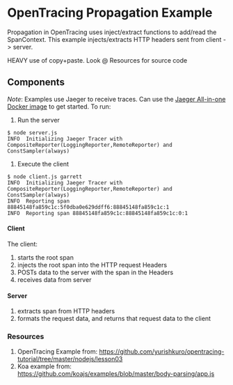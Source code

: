 # OpenTracing Propagation Example
Propagation in OpenTracing uses inject/extract functions to add/read the SpanContext. This example injects/extracts HTTP headers sent from client -> server.

HEAVY use of copy+paste. Look @ Resources for source code

## Components
*Note*: Examples use Jaeger to receive traces. Can use the [Jaeger All-in-one Docker image](https://www.jaegertracing.io/docs/1.8/getting-started/#all-in-one) to get started.
To run:
1) Run the server
```
$ node server.js
INFO  Initializing Jaeger Tracer with CompositeReporter(LoggingReporter,RemoteReporter) and ConstSampler(always)
```
1) Execute the client
```
$ node client.js garrett
INFO  Initializing Jaeger Tracer with CompositeReporter(LoggingReporter,RemoteReporter) and ConstSampler(always)
INFO  Reporting span 88845148fa859c1c:5f0dba0e629ddff6:88845148fa859c1c:1
INFO  Reporting span 88845148fa859c1c:88845148fa859c1c:0:1
```

#### Client
The client:
1) starts the root span
1) injects the root span into the HTTP request Headers
1) POSTs data to the server with the span in the Headers
1) receives data from server

#### Server
1) extracts span from HTTP headers
1) formats the request data, and returns that request data to the client


### Resources
1) OpenTracing Example from: https://github.com/yurishkuro/opentracing-tutorial/tree/master/nodejs/lesson03
1) Koa example from: https://github.com/koajs/examples/blob/master/body-parsing/app.js
